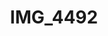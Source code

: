 ---
pid: '170'
layout: photos
title: IMG_4492
filename: IMG_4492.jpg
caption: 
previous_pid: '169'
next_pid: '171'
permalink: "/photos/170.html"
---